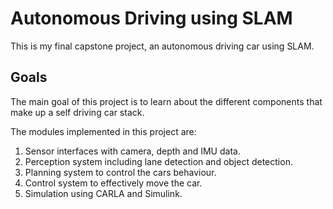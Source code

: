 # Autonomous Driving using SLAM

This is my final capstone project, an autonomous driving car using SLAM.

## Goals

The main goal of this project is to learn about the different components that make up a self driving car stack.

The modules implemented in this project are:

1. Sensor interfaces with camera, depth and IMU data.
2. Perception system including lane detection and object detection.
3. Planning system to control the cars behaviour.
4. Control system to effectively move the car.
5. Simulation using CARLA and Simulink.
